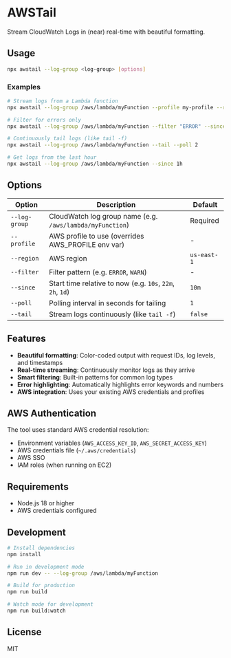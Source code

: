 # AWSTail

Stream CloudWatch Logs in (near) real-time with beautiful formatting.

## Usage

```bash
npx awstail --log-group <log-group> [options]
```

### Examples

```bash
# Stream logs from a Lambda function
npx awstail --log-group /aws/lambda/myFunction --profile my-profile --region us-east-1

# Filter for errors only
npx awstail --log-group /aws/lambda/myFunction --filter "ERROR" --since 30m

# Continuously tail logs (like tail -f)
npx awstail --log-group /aws/lambda/myFunction --tail --poll 2

# Get logs from the last hour
npx awstail --log-group /aws/lambda/myFunction --since 1h
```

## Options

| Option | Description | Default |
|--------|-------------|---------|
| `--log-group` | CloudWatch log group name (e.g. `/aws/lambda/myFunction`) | Required |
| `--profile` | AWS profile to use (overrides AWS_PROFILE env var) | - |
| `--region` | AWS region | `us-east-1` |
| `--filter` | Filter pattern (e.g. `ERROR`, `WARN`) | - |
| `--since` | Start time relative to now (e.g. `10s`, `22m`, `2h`, `1d`) | `10m` |
| `--poll` | Polling interval in seconds for tailing | `1` |
| `--tail` | Stream logs continuously (like `tail -f`) | `false` |

## Features

- **Beautiful formatting**: Color-coded output with request IDs, log levels, and timestamps
- **Real-time streaming**: Continuously monitor logs as they arrive
- **Smart filtering**: Built-in patterns for common log types
- **Error highlighting**: Automatically highlights error keywords and numbers
- **AWS integration**: Uses your existing AWS credentials and profiles

## AWS Authentication

The tool uses standard AWS credential resolution:
- Environment variables (`AWS_ACCESS_KEY_ID`, `AWS_SECRET_ACCESS_KEY`)
- AWS credentials file (`~/.aws/credentials`)
- AWS SSO
- IAM roles (when running on EC2)

## Requirements

- Node.js 18 or higher
- AWS credentials configured

## Development

```bash
# Install dependencies
npm install

# Run in development mode
npm run dev -- --log-group /aws/lambda/myFunction

# Build for production
npm run build

# Watch mode for development
npm run build:watch
```

## License

MIT 